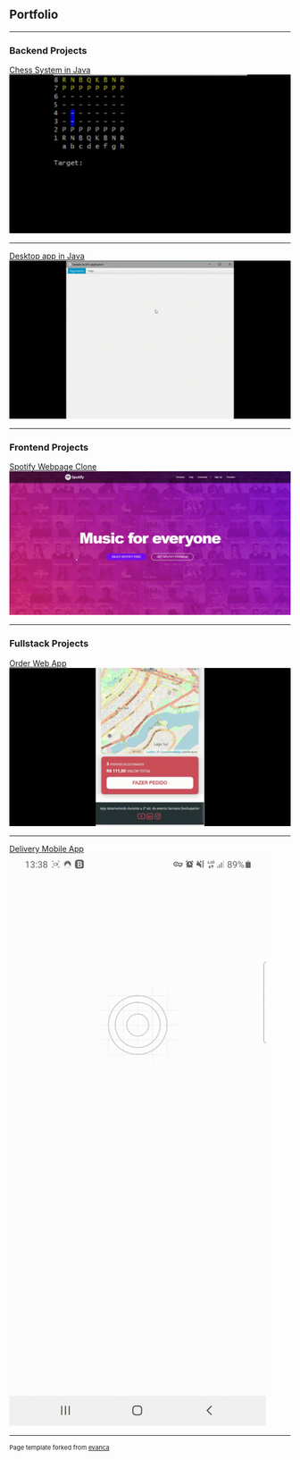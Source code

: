 ## Portfolio

---

### Backend Projects

[Chess System in Java](project_description/chess-system-description.md)<br>
<img src="https://github.com/vitorstabile/vitorstabile.github.io/blob/master/images/chess-system-images/Peon_White_Play.gif?raw=true"/>

---

[Desktop app in Java](project_description/workshop-javafx-jdbc-description.md)<br>
<img src="https://github.com/vitorstabile/vitorstabile.github.io/blob/master/images/workshop-javafx-jdbc-images/workshop-javafx-jdbc-list.gif?raw=true"/>

---

### Frontend Projects 

[Spotify Webpage Clone](project_description/project-spotify-clone.md)<br>
<img src="https://github.com/vitorstabile/vitorstabile.github.io/blob/master/images/project-spotify-clone/spotify-project-1.gif?raw=true"/> 

---

### Fullstack Projects 

[Order Web App](project_description/dsdeliver-sds2.md)<br>
<img src="https://github.com/vitorstabile/vitorstabile.github.io/blob/master/images/dsdeliver-sds2/DSDelivery_Trim4.gif?raw=true"/> 

---

[Delivery Mobile App](project_description/dsdeliver-sds2-mobile.md)<br>
<img src="https://github.com/vitorstabile/vitorstabile.github.io/blob/master/images/dsdeliver-sds2-mobile/Deliver_Trim_main.gif?raw=true"/>

---

<p style="font-size:11px">Page template forked from <a href="https://github.com/evanca/quick-portfolio">evanca</a></p>
<!-- Remove above link if you don't want to attibute -->
